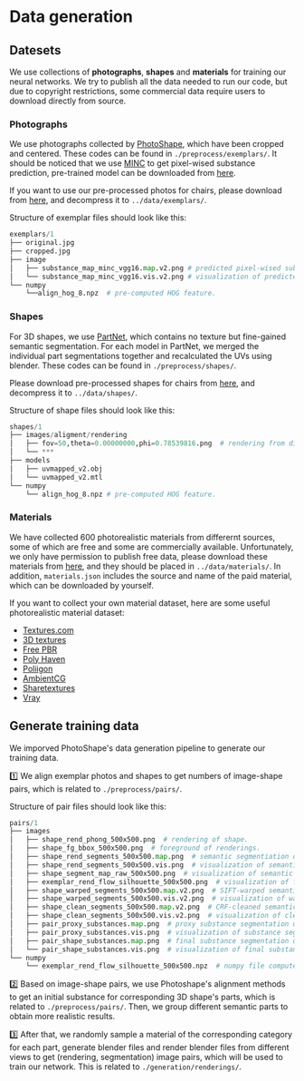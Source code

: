 # Data generation

## Datesets
We use collections of **photographs**, **shapes** and **materials** for training our neural networks. We try to publish all the data needed to run our code, but due to copyright restrictions, some commercial data require users to download directly from source.
### Photographs
We use photographs collected by [PhotoShape](https://github.com/keunhong/photoshape#exemplar-images), which have been cropped and centered. These codes can be found in `./preprocess/exemplars/`. It should be noticed that we use [MINC](http://opensurfaces.cs.cornell.edu/publications/minc/) to get pixel-wised substance prediction, pre-trained model can be downloaded from [here]().

If you want to use our pre-processed photos for chairs, please download from [here](url-to-exemplar), and decompress it to `../data/exemplars/`.

Structure of exemplar files should look like this:
```Python
exemplars/1
├── original.jpg   
├── cropped.jpg
├── image
│   ├── substance_map_minc_vgg16.map.v2.png # predicted pixel-wised substance map.
│   └── substance_map_minc_vgg16.vis.v2.png # visualization of predicted pixel-wised substance map.
└── numpy
    └──align_hog_8.npz  # pre-computed HOG feature.
```
### Shapes
For 3D shapes, we use [PartNet](https://partnet.cs.stanford.edu/), which contains no texture but fine-gained semantic segmentation. For each model in PartNet, we merged the individual part segmentations together and recalculated the UVs using blender. These codes can be found in `./preprocess/shapes/`.

Please download pre-processed shapes for chairs from [here](url-to-shape), and decompress it to `../data/shapes/`.

Structure of shape files should look like this:
```Python
shapes/1
├── images/aligment/rendering
│   ├── fov=50,theta=0.00000000,phi=0.78539816.png  # rendering from different point of views.
│   └── *** 
├── models
│   ├── uvmapped_v2.obj
│   └── uvmapped_v2.mtl
└── numpy
    └── align_hog_8.npz # pre-computed HOG feature.
```
### Materials
We have collected 600 photorealistic materials from differernt sources, some of which are free and some are commercially available. Unfortunately, we only have permission to publish free data, please download these materials from [here](), and they should be placed in `../data/materials/`. In addition, `materials.json`  includes the source and name of the paid material, which can be downloaded by yourself.

If you want to collect your own material dataset, here are some useful photorealistic material dataset:
+ [Textures.com](https://www.textures.com/library)
+ [3D textures](https://3dtextures.me/)
+ [Free PBR](https://freepbr.com/)
+ [Poly Haven](https://polyhaven.com/)
+ [Poliigon](https://www.poliigon.com/)
+ [AmbientCG](https://ambientcg.com/)
+ [Sharetextures](https://www.sharetextures.com/)
+ [Vray](https://www.vray-materials.de/)

## Generate training data
We imporved PhotoShape's data generation pipeline to generate our training data.

1️⃣ We align exemplar photos and shapes to get numbers of image-shape pairs, which is related to `./preprocess/pairs/`.

Structure of pair files should look like this:
```Python
pairs/1
├── images
│   ├── shape_rend_phong_500x500.png  # rendering of shape.
│   ├── shape_fg_bbox_500x500.png  # foreground of renderings.
│   ├── shape_rend_segments_500x500.map.png  # semantic segmentiation of shape.
│   ├── shape_rend_segments_500x500.vis.png  # visualization of semantic segmentation.
│   ├── shape_segment_map_raw_500x500.png  # visualization of semantic segmentation.
│   ├── exemplar_rend_flow_silhouette_500x500.png  # visualization of flow.
│   ├── shape_warped_segments_500x500.map.v2.png  # SIFT-warped semantic segmentation.
│   ├── shape_warped_segments_500x500.vis.v2.png  # visualization of warped semantic segmentation.
│   ├── shape_clean_segments_500x500.map.v2.png  # CRF-cleaned semantic segmentation.
│   ├── shape_clean_segments_500x500.vis.v2.png  # visualization of cleaned semantic segmentation.
│   ├── pair_proxy_substances.map.png  # proxy substance segmentation of shape.
│   ├── pair_proxy_substances.vis.png  # visualization of substance segmentation.
│   ├── pair_shape_substances.map.png  # final substance segmentation of shape.
│   └── pair_shape_substances.vis.png  # visualization of final substance segmentation.
└── numpy
    └── exemplar_rend_flow_silhouette_500x500.npz  # numpy file computed by SIFT-Flow.
```

2️⃣ Based on image-shape pairs, we use Photoshape's alignment methods to get an initial substance for corresponding 3D shape's parts, which is related to `./preprocess/pairs/`. Then, we group different semantic parts to obtain more realistic results.

3️⃣ After that, we randomly sample a material of the corresponding category for each part, generate blender files and render blender files from different views to get (rendering, segmentation) image pairs, which will be used to train our network.
This is related to `./generation/renderings/`.

